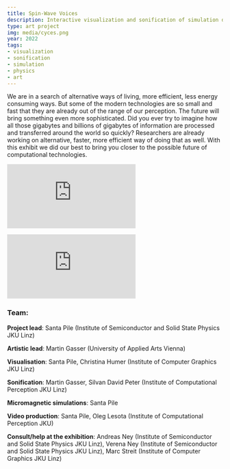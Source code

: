 ```yaml
---
title: Spin-Wave Voices
description: Interactive visualization and sonification of simulation data
type: art project
img: media/cyces.png
year: 2022
tags:
- visualization
- sonification
- simulation
- physics
- art
---
```

We are in a search of alternative ways of living, more efficient, less energy consuming ways. But some of the modern technologies are so small and fast that they are already out of the range of our perception. The future will bring something even more sophisticated. Did you ever try to imagine how all those gigabytes and billions of gigabytes of information are processed and transferred around the world so quickly? Researchers are already working on alternative, faster, more efficient way of doing that as well. With this exhibit we did our best to bring you closer to the possible future of computational technologies.

<p>
<div class="video-container">
<iframe class="video" src="https://www.youtube.com/embed/QGWoRnfgXfI" title="YouTube video player" frameborder="0" allow="accelerometer; autoplay; clipboard-write; encrypted-media; gyroscope; picture-in-picture" allowfullscreen></iframe>
</div>
</p>

<p>
<div class="video-container">
<iframe class="video" src="https://www.youtube.com/embed/DVGgFnQUK1g" title="YouTube video player" frameborder="0" allow="accelerometer; autoplay; clipboard-write; encrypted-media; gyroscope; picture-in-picture" allowfullscreen></iframe>
</div>
</p>

### Team:

**Project lead**: Santa Pile (Institute of Semiconductor and Solid State Physics JKU Linz)

**Artistic lead**: Martin Gasser (University of Applied Arts Vienna)

**Visualisation**: Santa Pile, Christina Humer (Institute of Computer Graphics JKU Linz)

**Sonification**: Martin Gasser, Silvan David Peter (Institute of Computational Perception JKU Linz)

**Micromagnetic simulations**: Santa Pile

**Video production**: Santa Pile, Oleg Lesota (Institute of Computational Perception JKU)

**Consult/help at the exhibition**: Andreas Ney (Institute of Semiconductor and Solid State Physics JKU Linz), Verena Ney (Institute of Semiconductor and Solid State Physics JKU Linz), Marc Streit (Institute of Computer Graphics JKU Linz)
